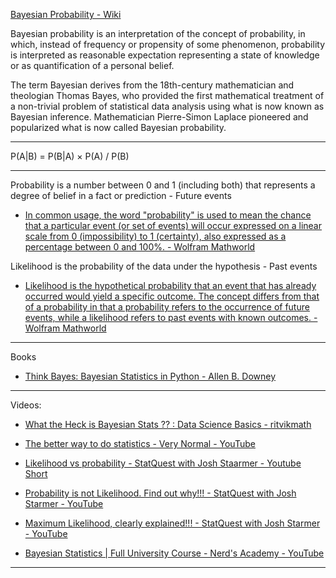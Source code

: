 [Bayesian Probability - Wiki](https://en.wikipedia.org/wiki/Bayesian_probability)

Bayesian probability is an interpretation of the concept of probability, in which, instead of frequency or propensity of some 
phenomenon, probability is interpreted as reasonable expectation representing a state of knowledge or as quantification of a personal
belief.

The term Bayesian derives from the 18th-century mathematician and theologian Thomas Bayes, who provided the first mathematical
treatment of a non-trivial problem of statistical data analysis using what is now known as Bayesian inference. Mathematician 
Pierre-Simon Laplace pioneered and popularized what is now called Bayesian probability.

- - - -

P(A|B) = P(B|A) × P(A) / P(B)

- - - -

Probability is a number between 0 and 1 (including both) that represents a degree of belief in a fact or prediction - Future events

*  [In common usage, the word "probability" is used to mean the chance that a particular event (or set of events) will occur expressed on a linear scale from 0 (impossibility) to 1 (certainty), also expressed as a percentage between 0 and 100%. - Wolfram Mathworld](https://mathworld.wolfram.com/Probability.html)

Likelihood is the probability of the data under the hypothesis - Past events

* [Likelihood is the hypothetical probability that an event that has already occurred would yield a specific outcome. The concept differs from that of a probability in that a probability refers to the occurrence of future events, while a likelihood refers to past events with known outcomes. - Wolfram Mathworld](https://mathworld.wolfram.com/Likelihood.html)

- - - -

Books

* [Think Bayes: Bayesian Statistics in Python - Allen B. Downey](https://greenteapress.com/wp/think-bayes/)

- - - -

Videos:

* [What the Heck is Bayesian Stats ?? : Data Science Basics - ritvikmath](https://youtu.be/-1dYY43DRMA?si=ndcXyssfNPWsTiqn)

* [The better way to do statistics - Very Normal - YouTube](https://youtu.be/3jP4H0kjtng?si=n7N31Vpzak0g9vYK)

* [Likelihood vs probability - StatQuest with Josh Staarmer - Youtube Short](https://youtu.be/pYxNSUDSFH4?si=HJHmHJU_PnTWB1UP)

* [Probability is not Likelihood. Find out why!!! - StatQuest with Josh Starmer - YouTube](https://youtu.be/pYxNSUDSFH4?si=HJHmHJU_PnTWB1UP)

* [Maximum Likelihood, clearly explained!!!  - StatQuest with Josh Starmer - YouTube](https://youtu.be/XepXtl9YKwc?si=9536F7JOTWsFmJUL)

* [Bayesian Statistics | Full University Course - Nerd's Academy - YouTube](https://youtu.be/ERjV-xUI5Sw?si=WzyVAoSVwtaVolnz)

- - - -
